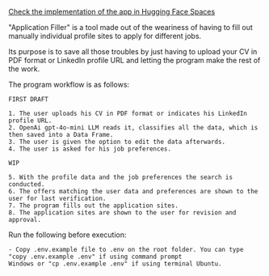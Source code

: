 [Check the implementation of the app in Hugging Face Spaces](https://huggingface.co/spaces/anderping/Application-Filler)

"Application Filler" is a tool made out of the weariness of having to fill out manually individual profile sites to 
apply for different jobs.

Its purpose is to save all those troubles by just having to upload your CV in PDF format or LinkedIn profile URL and 
letting the program make the rest of the work.

The program workflow is as follows:

    FIRST DRAFT

    1. The user uploads his CV in PDF format or indicates his LinkedIn profile URL.
    2. OpenAi gpt-4o-mini LLM reads it, classifies all the data, which is then saved into a Data Frame.
    3. The user is given the option to edit the data afterwards.
    4. The user is asked for his job preferences.

    WIP

    5. With the profile data and the job preferences the search is conducted.
    6. The offers matching the user data and preferences are shown to the user for last verification.
    7. The program fills out the application sites.
    8. The application sites are shown to the user for revision and approval.


Run the following before execution:

    - Copy .env.example file to .env on the root folder. You can type "copy .env.example .env" if using command prompt 
    Windows or "cp .env.example .env" if using terminal Ubuntu.
